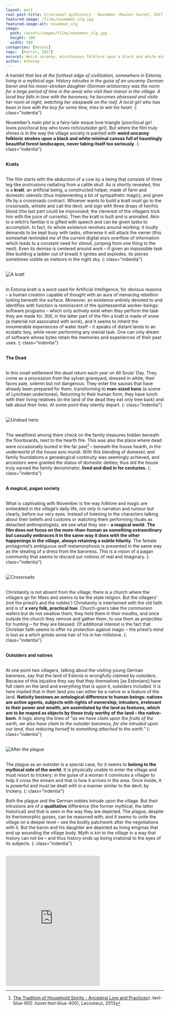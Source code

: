 ```yaml
---
layout: post
real-post-title: Irrational mythistory - November (Rainer Sarnet, 2017)
featured-image: /films/november_xlg.jpg
featured-image-alt: november_xlg
image:
  path: /assets/images/films/november_xlg.jpg
  height: 100
  width: 100
categories: [movies]
tags:  [horror, 2017]
excerpt: Weird uncanny, mischievous folklore upon a black and white minimal canvas full of hauntingly beautiful forest landscapes.
author: Athotep
---
```


*A hamlet that lies at the furthest edge of civilization, somewhere in Estonia, living in a mythical age. History intrudes in the guise of an uncanny German baron and his moon-stricken daughter (German aristocracy was the norm for a large period of time in the area) who visit their manor in the village. A local boy falls in love with the baroness; he becomes obsessed and visits her room at night, watching her sleepwalk on the roof. A local girl who has been in love with the boy for some time, tries to win his heart.*
{: class="indentia"}

November’s main plot is a fairy-tale-esque love triangle (poor/local girl loves poor/local boy who loves rich/outsider girl). But where the film truly shines is in the way the village society is painted with **weird uncanny folkloric strokes upon a black and white minimal canvas full of hauntingly beautiful forest landscapes, never taking itself too seriously**.
{: class="indentia"}  
<br>

**Kratts**  
<br>

The film starts with the abduction of a cow by a being that consists of three leg-like protrusions radiating from a cattle skull. As is shortly revealed, this is a **kratt**: an artificial being, a constructed helper, made of farm and domestic utensils (thus implementing a bit of sympathetic magic), and given life by a crossroads contract. Whoever wants to build a kratt must go to the crossroads, whistle and call the devil, and sign with three drops of her/his blood (the last part could be improvised; the cleverest of the villagers trick him with the juice of currants). Then the kratt is built and is animated. Akin to a witch’s familiar it is gifted with speech and can be given tasks to accomplish. In fact, its whole existence revolves around working: it loudly demands to be kept busy with tasks, otherwise it will attack the owner (this somewhat reminded me of the current digital era’s overflow of information which leads to a constant need for stimuli, jumping from one thing to the next). Even its demise is centered around work – if given an impossible task (like building a ladder out of bread) it ignites and explodes, its pieces sometimes visible as meteors in the night sky.
{: class="indentia"}  
<br>

![A kratt](/assets/images/films/nov2.jpg)  
<br>

In Estonia kratt is a word used for Artificial Intelligence, for obvious reasons – a human creation capable of thought with an aura of menacing rebellion lurking beneath the surface. Moreover, an existence entirely devoted to and identifies with function is reminiscent of the quintessential worker-beings: software programs – which only actively exist when they perform the task they are made for. Still, in the latter part of the film a kratt is made of snow (a material not associated with work), and it seems to inherit the innumerable experiences of water itself – it speaks of distant lands to an ecstatic boy, while never performing any menial task. One can only dream of software whose bytes retain the memories and experiences of their past uses.
{: class="indentia"}  
<br>

**The Dead**  
<br>

In this small settlement the dead return each year on All Souls’ Day. They come as a procession from the sylvan graveyard, dressed in white, their faces pale, solemn but not dangerous. They enter the saunas that have already been prepared for them, transforming to **man-sized hens** (a scene of Lynchean undertones). Returning to their human form, they have lunch with their living relatives (in the land of the dead they eat only tree bark) and talk about their lives. At some point they silently depart.
{: class="indentia"}  
<br>

![Undead hens](/assets/images/films/nov3.jpg)  
<br>

The wealthiest among them check on the family treasures hidden beneath the floorboards, next to the hearth fire. This was also the place where dead were occasionally buried in the far past[^1] – beneath the house hearth, in the underworld of the house axis mundi. With this blending of domestic and family foundations a genealogical continuity was seemingly achieved, and ancestors were granted the status of domestic deities; thus did the house truly earned the family denominator, **lived and died in for centuries**.
{: class="indentia"}  
<br>

**A magical, pagan society**  
<br>

What is captivating with November is the way folklore and magic are embedded in the village’s daily life, not only in narration and rumour but clearly, before our very eyes. Instead of listening to the characters talking about their beliefs and customs or watching them performing rituals as detached anthropologists, we see what they see – **a magical world**. **The film does not focus on the more-than-human as something extraordinary but casually embraces it in the same way it does with the other happenings in the village, always retaining a subtle hilarity**. The female protagonist’s ambiguous wolf metamorphosis is presented in the same way as the stealing of a dress from the baroness. This is a vision of a pagan community that seems to discard our notions of real and imaginary.
{: class="indentia"}  
<br>

![Crossroads](/assets/images/films/nov4.jpg)  
<br>

Christianity is not absent from the village; there is a church where the villagers go for Mass and seems to be the state religion. But the villagers’ (not the priest’s and the nobles’) Christianity is intertwined with the old faith and is of **a very folk, practical hue**. Church-goers take the communion wafers but do not swallow them; they hold them in their mouths, and once outside the church they remove and gather them, to use them as projectiles for hunting – for they are blessed. Of additional interest is the fact that Christian faith seems to offer no protection against magic – the priest’s mind is lost as a witch grinds some hair of his in her millstone.
{: class="indentia"}  
<br>

**Outsiders and natives**  
<br>

At one point two villagers, talking about the visiting young German baroness, say that the land of Estonia is wrongfully claimed by outsiders. Because of this injustice they say that they themselves [as Estonians] have full claim on the land and everything that is upon it, outsiders included. It is here implied that in their land you can either be a native or a feature of the land. **Nativity bestows an ontological difference to human beings: natives are active agents, subjects with rights of ownership; intruders, irrelevant to their power and wealth, are assimilated by the land as features, which are to be reaped as objects by those truly worthy of the land – the native-born**. A logic along the lines of “*as we have claim upon the fruits of the earth, we also have claim to the outsider baroness, for she intruded upon our land, thus reducing herself to something attached to the earth*.”
{: class="indentia"}  
<br>

![After the plague](/assets/images/films/nov1.jpg)  
<br>

The plague as an outsider is a special case, for it seems to **belong to the mythical side of the world**. It is physically unable to enter the village and must resort to trickery: in the guise of a woman it convinces a villager to help it cross the stream and that is how it arrives in the area. Once inside, it is powerful and must be dealt with in a manner similar to the devil: by trickery.
{: class="indentia"}

Both the plague and the German nobles intrude upon the village. But their intrusions are of a **qualitative** difference (the former mythical, the latter historical) and that is seen in the way they are depicted. The plague, despite its theriomorphic guises, can be reasoned with; and it seems to unite the village on a deeper level – see the bodily patchwork after the negotiations with it. But the baron and his daughter are depicted as living enigmas that end up wounding the village body. Myth is kin to the village in a way that history can not be – and thus history ends up being irrational to the eyes of its subjects.
{: class="indentia"}  
<br>
<iframe class="w-full" height="415" src="https://www.youtube.com/embed/19QZy1YHL50" frameborder="0" allow="accelerometer; autoplay; encrypted-media; gyroscope; picture-in-picture" allowfullscreen></iframe>  
<br>

[^1]: [The Tradition of Household Spirits - Ancestral Lore and Practices](https://www.goodreads.com/book/show/15955010-the-tradition-of-household-spirits){:.text-blue-600 .hover:text-blue-400}, Lecouteux, 2013